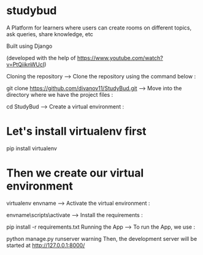 # studybud
A Platform for learners where users can create rooms on different topics, ask queries, share knowledge, etc

Built using Django

(developed with the help of https://www.youtube.com/watch?v=PtQiiknWUcI)

Cloning the repository
--> Clone the repository using the command below :

git clone https://github.com/divanov11/StudyBud.git
--> Move into the directory where we have the project files :

cd StudyBud
--> Create a virtual environment :

# Let's install virtualenv first
pip install virtualenv

# Then we create our virtual environment
virtualenv envname
--> Activate the virtual environment :

envname\scripts\activate
--> Install the requirements :

pip install -r requirements.txt
Running the App
--> To run the App, we use :

python manage.py runserver
warning Then, the development server will be started at http://127.0.0.1:8000/
